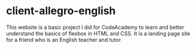 # client-allegro-english
This website is a basic project I did for CodeAcademy to learn and better understand the basics of flexbox in HTML and CSS.
It is a landing page site for a friend who is an English teacher and tutor. 
